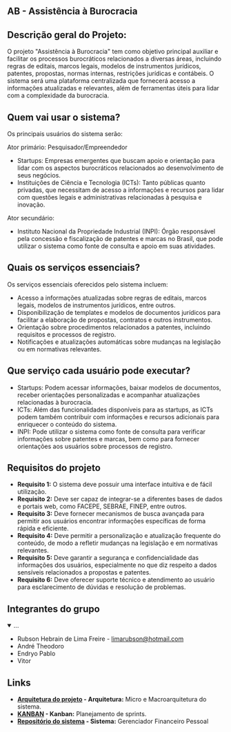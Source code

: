 ## AB - Assistência à Burocracia

## Descrição geral do Projeto:
 O projeto "Assistência à Burocracia" tem como objetivo principal auxiliar e facilitar os processos burocráticos relacionados a diversas áreas, incluindo regras de editais, marcos legais, modelos de instrumentos jurídicos, patentes, propostas, normas internas, restrições jurídicas e contábeis. O sistema será uma plataforma centralizada que fornecerá acesso a informações atualizadas e relevantes, além de ferramentas úteis para lidar com a complexidade da burocracia.
 
## Quem vai usar o sistema?
Os principais usuários do sistema serão:

Ator primário: Pesquisador/Empreendedor
* Startups: Empresas emergentes que buscam apoio e orientação para lidar com os aspectos burocráticos relacionados ao desenvolvimento de seus negócios.
* Instituições de Ciência e Tecnologia (ICTs): Tanto públicas quanto privadas, que necessitam de acesso a informações e recursos para lidar com questões legais e administrativas relacionadas à pesquisa e inovação.

Ator secundário:
* Instituto Nacional da Propriedade Industrial (INPI): Órgão responsável pela concessão e fiscalização de patentes e marcas no Brasil, que pode utilizar o sistema como fonte de consulta e apoio em suas atividades.

## Quais os serviços essenciais?
Os serviços essenciais oferecidos pelo sistema incluem:

* Acesso a informações atualizadas sobre regras de editais, marcos legais, modelos de instrumentos jurídicos, entre outros.
* Disponibilização de templates e modelos de documentos jurídicos para facilitar a elaboração de propostas, contratos e outros instrumentos.
* Orientação sobre procedimentos relacionados a patentes, incluindo requisitos e processos de registro.
* Notificações e atualizações automáticas sobre mudanças na legislação ou em normativas relevantes.
  
## Que serviço cada usuário pode executar? 
* Startups: Podem acessar informações, baixar modelos de documentos, receber orientações personalizadas e acompanhar atualizações relacionadas à burocracia.
* ICTs: Além das funcionalidades disponíveis para as startups, as ICTs podem também contribuir com informações e recursos adicionais para enriquecer o conteúdo do sistema.
* INPI: Pode utilizar o sistema como fonte de consulta para verificar informações sobre patentes e marcas, bem como para fornecer orientações aos usuários sobre processos de registro.
  
## Requisitos do projeto
* **Requisito 1:** O sistema deve possuir uma interface intuitiva e de fácil utilização.
* **Requisito 2:** Deve ser capaz de integrar-se a diferentes bases de dados e portais web, como FACEPE, SEBRAE, FINEP, entre outros.
* **Requisito 3:** Deve fornecer mecanismos de busca avançada para permitir aos usuários encontrar informações específicas de forma rápida e eficiente.
* **Requisito 4:** Deve permitir a personalização e atualização frequente do conteúdo, de modo a refletir mudanças na legislação e em normativas relevantes.
* **Requisito 5:** Deve garantir a segurança e confidencialidade das informações dos usuários, especialmente no que diz respeito a dados sensíveis relacionados a propostas e patentes.
* **Requisito 6:** Deve oferecer suporte técnico e atendimento ao usuário para esclarecimento de dúvidas e resolução de problemas.

## Integrantes do grupo 
<details open>
 <summary>...</summary>
 
 * Rubson Hebrain de Lima Freire - limarubson@hotmail.com
 * André Theodoro
 * Endryo Pablo
 * Vitor
</details>

## Links

* **[Arquitetura do projeto](https://github.com/Projeto-Engenharia-de-Software-LC/arquitetura-do-projeto/blob/main/Documentacao_Microarquitetura_e_Macroarquitetura.pdf) - Arquitetura:** Micro e Macroarquitetura do sistema.
* **[KANBAN](https://github.com/orgs/Projeto-Engenharia-de-Software-LC/projects/2) - Kanban:** Planejamento de sprints.
* **[Repositório do sistema](https://github.com/Projeto-Engenharia-de-Software-LC/gerenciador_financeiro_pessoal) - Sistema:** Gerenciador Financeiro Pessoal
